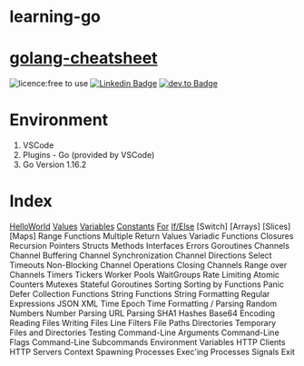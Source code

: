 # learning-go

# [golang-cheatsheet](https://github.com/supersaiyane/Cheatsheet-GO)

![licence:free to use](https://img.shields.io/badge/licence-free--to--use-blue) [![Linkedin Badge](https://img.shields.io/badge/-gurpreetsingh89-blue?style=flat&logo=Linkedin&logoColor=white&link=https://www.linkedin.com/in/gurpreetsingh89/)](https://www.linkedin.com/in/gurpreetsingh89/) [![dev.to Badge](https://img.shields.io/badge/-@gurpreetsingh-000000?style=flat&labelColor=000000&logo=dev.to&link=https://dev.to/gurpreetsingh)](https://dev.to/gurpreetsingh)

# Environment

1. VSCode
2. Plugins - Go (provided by VSCode)
3. Go Version 1.16.2

# Index

[HelloWorld](https://github.com/supersaiyane/learning-go/blob/master/1_hello.go)
[Values](https://github.com/supersaiyane/learning-go/blob/master/2_values.go)
[Variables](https://github.com/supersaiyane/learning-go/blob/master/3_variables.go)
[Constants](https://github.com/supersaiyane/learning-go/blob/master/4_constants.go)
[For](https://github.com/supersaiyane/learning-go/blob/master/5_for.go)
[If/Else](https://github.com/supersaiyane/learning-go/blob/master/6_if_else.go)
[Switch]
[Arrays]
[Slices]
[Maps]
Range
Functions
Multiple Return Values
Variadic Functions
Closures
Recursion
Pointers
Structs
Methods
Interfaces
Errors
Goroutines
Channels
Channel Buffering
Channel Synchronization
Channel Directions
Select
Timeouts
Non-Blocking Channel Operations
Closing Channels
Range over Channels
Timers
Tickers
Worker Pools
WaitGroups
Rate Limiting
Atomic Counters
Mutexes
Stateful Goroutines
Sorting
Sorting by Functions
Panic
Defer
Collection Functions
String Functions
String Formatting
Regular Expressions
JSON
XML
Time
Epoch
Time Formatting / Parsing
Random Numbers
Number Parsing
URL Parsing
SHA1 Hashes
Base64 Encoding
Reading Files
Writing Files
Line Filters
File Paths
Directories
Temporary Files and Directories
Testing
Command-Line Arguments
Command-Line Flags
Command-Line Subcommands
Environment Variables
HTTP Clients
HTTP Servers
Context
Spawning Processes
Exec'ing Processes
Signals
Exit
